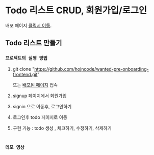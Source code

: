 # Todo 리스트 CRUD, 회원가입/로그인

배포 페이지 [클릭시 이동](https://wanted-pre-onboarding-frontend-five-mu.vercel.app/).

## Todo 리스트 만들기

### `프로젝트의 실행 방법`

1. git clone "https://github.com/hojncode/wanted-pre-onboarding-frontend.git"

   또는 [배포된 페이지](https://wanted-pre-onboarding-frontend-five-mu.vercel.app/) 접속

2. signup 페이지에서 회원가입

3. signin 으로 이동후, 로그인하기

4. 로그인후 todo 페이지로 이동

5. 구현 기능 : todo 생성 , 체크하기, 수정하기, 삭제하기
   <br/>
   <br/>

### `데모 영상`

<img href="https://user-images.githubusercontent.com/66374067/231955731-9e69a211-e151-4b05-b4bf-e57292cd3a18.gif"/>
